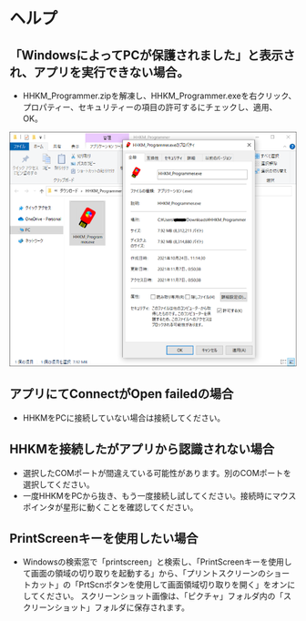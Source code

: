  # ヘルプ
 ## 「WindowsによってPCが保護されました」と表示され、アプリを実行できない場合。
 * HHKM_Programmer.zipを解凍し、HHKM_Programmer.exeを右クリック、プロパティー、セキュリティーの項目の許可するにチェックし、適用、OK。

![画像](images/permission.PNG)

 ## アプリにてConnectがOpen failedの場合
* HHKMをPCに接続していない場合は接続してください。

 ## HHKMを接続したがアプリから認識されない場合
* 選択したCOMポートが間違えている可能性があります。別のCOMポートを選択してください。
* 一度HHKMをPCから抜き、もう一度接続し試してください。接続時にマウスポインタが星形に動くことを確認してください。

 ## PrintScreenキーを使用したい場合
* Windowsの検索窓で「printscreen」と検索し、「PrintScreenキーを使用して画面の領域の切り取りを起動する」から、「プリントスクリーンのショートカット」の「PrtScnボタンを使用して画面領域切り取りを開く」をオンにしてください。
スクリーンショット画像は、「ピクチャ」フォルダ内の「スクリーンショット」フォルダに保存されます。